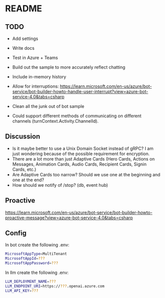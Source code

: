 # README

## TODO

- Add settings
- Write docs
- Test in Azure + Teams
- Build out the sample to more accurately reflect chatting
- Include in-memory history
- Allow for interruptions: <https://learn.microsoft.com/en-us/azure/bot-service/bot-builder-howto-handle-user-interrupt?view=azure-bot-service-4.0&tabs=csharp>
- Clean all the junk out of bot sample

- Could support different methods of communicating on different channels (turnContext.Activity.ChannelId).

## Discussion

- Is it maybe better to use a Unix Domain Socket instead of gRPC? I am just wondering because of the possible requirement for encryption.
- There are a lot more than just Adaptive Cards (Hero Cards, Actions on Messages, Animation Cards, Audio Cards, Recipient Cards, Signin Cards, etc.)
- Are Adaptive Cards too narrow? Should we use one at the beginning and one at the end?
- How should we notify of /stop? (db, event hub)

## Proactive

<https://learn.microsoft.com/en-us/azure/bot-service/bot-builder-howto-proactive-message?view=azure-bot-service-4.0&tabs=csharp>

## Config

In bot create the following .env:

```bash
MicrosoftAppType=MultiTenant
MicrosoftAppId=???
MicrosoftAppPassword=???
```

In llm create the following .env:

```bash
LLM_DEPLOYMENT_NAME=???
LLM_ENDPOINT_URI=https://???.openai.azure.com
LLM_API_KEY=???
```
